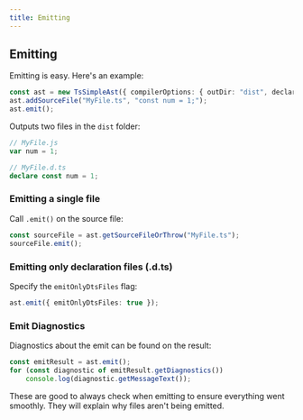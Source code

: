 ```yaml
---
title: Emitting
---
```


## Emitting

Emitting is easy. Here's an example:

```typescript
const ast = new TsSimpleAst({ compilerOptions: { outDir: "dist", declaration: true } });
ast.addSourceFile("MyFile.ts", "const num = 1;");
ast.emit();
```

Outputs two files in the `dist` folder:

```typescript
// MyFile.js
var num = 1;

// MyFile.d.ts
declare const num = 1;
```

### Emitting a single file

Call `.emit()` on the source file:

```typescript
const sourceFile = ast.getSourceFileOrThrow("MyFile.ts");
sourceFile.emit();
```

### Emitting only declaration files (.d.ts)

Specify the `emitOnlyDtsFiles` flag:

```typescript
ast.emit({ emitOnlyDtsFiles: true });
```

### Emit Diagnostics

Diagnostics about the emit can be found on the result:

```ts
const emitResult = ast.emit();
for (const diagnostic of emitResult.getDiagnostics())
    console.log(diagnostic.getMessageText());
```

These are good to always check when emitting to ensure everything went smoothly. They will explain why files aren't being emitted.

